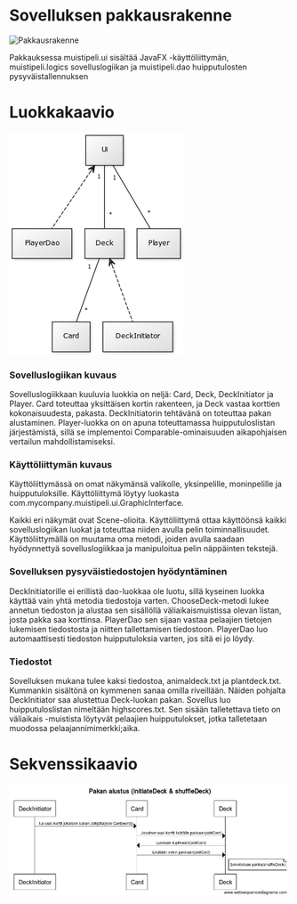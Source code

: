 # Sovelluksen pakkausrakenne
![Pakkausrakenne]()

Pakkauksessa muistipeli.ui sisältää JavaFX -käyttöliittymän, muistipeli.logics sovelluslogiikan ja
muistipeli.dao huipputulosten pysyväistallennuksen

# Luokkakaavio
![Kaavio](https://github.com/ArttuJanhunen/ot-harjoitustyo/blob/master/dokumentaatio/Luokkakaavio.png)

### Sovelluslogiikan kuvaus
Sovelluslogiikkaan kuuluvia luokkia on neljä: Card, Deck, DeckInitiator ja Player. Card toteuttaa
yksittäisen kortin rakenteen, ja Deck vastaa korttien kokonaisuudesta, pakasta. DeckInitiatorin tehtävänä
on toteuttaa pakan alustaminen. Player-luokka on on apuna toteuttamassa huipputuloslistan järjestämistä,
sillä se implementoi Comparable-ominaisuuden aikapohjaisen vertailun mahdollistamiseksi.

### Käyttöliittymän kuvaus
Käyttöliittymässä on omat näkymänsä valikolle, yksinpelille, moninpelille ja huipputuloksille.
Käyttöliittymä löytyy luokasta com.mycompany.muistipeli.ui.GraphicInterface.

Kaikki eri näkymät ovat Scene-olioita. Käyttöliittymä ottaa käyttöönsä kaikki sovelluslogiikan luokat
ja toteuttaa niiden avulla pelin toiminnallisuudet. Käyttöliittymällä on muutama oma metodi, joiden 
avulla saadaan hyödynnettyä sovelluslogiikkaa ja manipuloitua pelin näppäinten tekstejä.

### Sovelluksen pysyväistiedostojen hyödyntäminen
DeckInitiatorille ei erillistä dao-luokkaa ole luotu, sillä kyseinen luokka käyttää vain yhtä
metodia tiedostoja varten. ChooseDeck-metodi lukee annetun tiedoston ja alustaa sen sisällöllä
väliaikaismuistissa olevan listan, josta pakka saa korttinsa. PlayerDao sen sijaan vastaa pelaajien
tietojen lukemisen tiedostosta ja niitten tallettamisen tiedostoon. PlayerDao luo automaattisesti
tiedoston huipputuloksia varten, jos sitä ei jo löydy.

### Tiedostot
Sovelluksen mukana tulee kaksi tiedostoa, animaldeck.txt ja plantdeck.txt. Kummankin sisältönä on
kymmenen sanaa omilla riveillään. Näiden pohjalta DeckInitiator saa alustettua Deck-luokan pakan.
Sovellus luo huipputuloslistan nimeltään highscores.txt. Sen sisään talletettava tieto on väliaikais
-muistista löytyvät pelaajien huipputulokset, jotka talletetaan muodossa pelaajannimimerkki;aika.


# Sekvenssikaavio
![Sekvenssikaavio](https://github.com/ArttuJanhunen/ot-harjoitustyo/blob/master/dokumentaatio/sekvenssikaavio.png)

